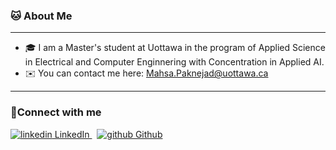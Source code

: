 ### 🐱 About Me 
____________________________________________
* 🎓 I am a Master's student at Uottawa in the program of Applied Science in Electrical and Computer Enginnering with Concentration in Applied AI.
* ✉️ You can contact me here: Mahsa.Paknejad@uottawa.ca

***
 ### 🤝Connect with me

<p>
  <a href="https://www.linkedin.com/[removed]" rel="nofollow noreferrer">
    <img src="https://i.stack.imgur.com/gVE0j.png" alt="linkedin"> LinkedIn
  </a> &nbsp; 
  <a href="https://github.com/[removed]" rel="nofollow noreferrer">
    <img src="https://i.stack.imgur.com/tskMh.png" alt="github"> Github
  </a>
</p>
